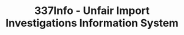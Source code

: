 ---
bigquery: https://console.cloud.google.com/bigquery?p=patents-public-data&d=usitc_investigations&page=dataset&project=sheets-management-319211
citation: US International Trade Commission 337Info Unfair Import Investigations Information
  System
contributors: US International Trade Comission
cost: None
description: US International Trade Commission 337Info Unfair Import Investigations
  Information System contains data on investigations done under Section 337. Section
  337 declares the infringement of certain statutory intellectual property rights
  and other forms of unfair competition in import trade to be unlawful practices.
  Most Section 337 investigations involve allegations of patent or registered trademark
  infringement.
documentation: FAQ and tutorial available on the site
last_edit: 04/11/2022, 02:03:10
location: https://pubapps2.usitc.gov/337external/
maintained_by: US International Trade Comission
schema_fields:
- finalIdOnViolationDue
- investigationTermDate
- currentStatus
- docketNo
- finalDetViolation
- dateOfPublicationFrNotice
- internalRemand
- complainant
- teoIdIssueDate
- publication_number
- startDateMarkmanHearing
- patentNumbers
- invUnfairAct
- aljAssigned
- actualEndDateEvidHear
- trademarkNumbers
- lastUpdated
- finalIdOnViolationIssue
- dateCreated
- targetDate
- investigationNo
- currentActiveALJ
- copyrightNumbers
- respondent
- teoProceedingInvolved
- dateComplaintFiled
- gcAttorney
- id
- actualStartDateEvidHear
- ouiiAttorney
- cafcAppeals
- htsNumbers
- finalDetNoViolation
- teoIdDueDate
- patentNumber
- endDateMarkmanHearing
- scheduledEndDateEvidHear
- ouiiParticipation
- markmanHearing
- teoReliefGranted
- investigationType
- scheduledStartDateEvidHear
- issueDateOtherNonFinal
- title
shortname: unfair_import_investigations
tags:
- import
- legal
- trade
timeframe: 2008-2021 (prior to 2008 downloadable as a JSON file)
title: 337Info - Unfair Import Investigations Information System
uuid: 2721f5ec-e599-4890-9265-9706719fc71e
---
